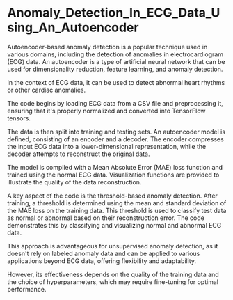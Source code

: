 # Anomaly_Detection_In_ECG_Data_Using_An_Autoencoder

Autoencoder-based anomaly detection is a popular technique used in various domains, including the detection of anomalies in electrocardiogram (ECG) data. An autoencoder is a type of artificial neural network that can be used for dimensionality reduction, feature learning, and anomaly detection. 

In the context of ECG data, it can be used to detect abnormal heart rhythms or other cardiac anomalies.

The code begins by loading ECG data from a CSV file and preprocessing it, ensuring that it's properly normalized and converted into TensorFlow tensors. 

The data is then split into training and testing sets. An autoencoder model is defined, consisting of an encoder and a decoder. The encoder compresses the input ECG data into a lower-dimensional representation, while the decoder attempts to reconstruct the original data. 

The model is compiled with a Mean Absolute Error (MAE) loss function and trained using the normal ECG data. Visualization functions are provided to illustrate the quality of the data reconstruction.

A key aspect of the code is the threshold-based anomaly detection. After training, a threshold is determined using the mean and standard deviation of the MAE loss on the training data. This threshold is used to classify test data as normal or abnormal based on their reconstruction error. The code demonstrates this by classifying and visualizing normal and abnormal ECG data.

This approach is advantageous for unsupervised anomaly detection, as it doesn't rely on labeled anomaly data and can be applied to various applications beyond ECG data, offering flexibility and adaptability. 

However, its effectiveness depends on the quality of the training data and the choice of hyperparameters, which may require fine-tuning for optimal performance.

